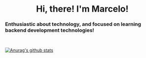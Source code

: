 <h1 align="center"> Hi, there! I'm Marcelo! </h1>
<h3>Enthusiastic about technology, and focused on learning backend development technologies!</h3></br>


[![Anurag's github stats](https://github-readme-stats.vercel.app/api?username=mhrocha1997&count_private=true&show_icons=true&theme=tokyonight)](https://github.com/anuraghazra/github-readme-stats)

